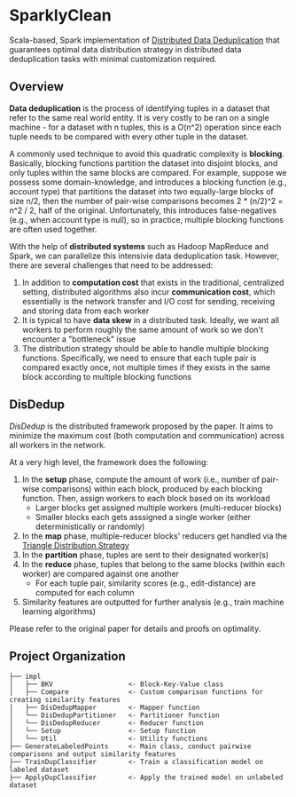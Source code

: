 # SparklyClean

Scala-based, Spark implementation of [Distributed Data Deduplication](http://www.vldb.org/pvldb/vol9/p864-chu.pdf) that guarantees optimal data distribution strategy in distributed data deduplication tasks with minimal customization required.

## Overview

**Data deduplication** is the process of identifying tuples in a dataset that refer to the same real world entity. It is very costly to be ran on a single machine - for a dataset with n tuples, this is a O(n^2) operation since each tuple needs to be compared with every other tuple in the dataset.

A commonly used technique to avoid this quadratic complexity is **blocking**. Basically, blocking functions partition the dataset into disjoint blocks, and only tuples within the same blocks are compared. For example, suppose we possess some domain-knowledge, and introduces a blocking function (e.g., account type) that partitions the dataset into two equally-large blocks of size n/2, then the number of pair-wise comparisons becomes 2 * (n/2)^2 = n^2 / 2, half of the original. Unfortunately, this introduces false-negatives (e.g., when account type is null), so in practice, multiple blocking functions are often used together.

With the help of **distributed systems** such as Hadoop MapReduce and Spark, we can parallelize this intensivie data deduplication task. However, there are several challenges that need to be addressed:

1. In addition to **computation cost** that exists in the traditional, centralized setting, distributed algorithms also incur **communication cost**, which essentially is the network transfer and I/O cost for sending, receiving and storing data from each worker
2. It is typical to have **data skew** in a distributed task. Ideally, we want all workers to perform roughly the same amount of work so we don't encounter a "bottleneck" issue
3. The distribution strategy should be able to handle multiple blocking functions. Specifically, we need to ensure that each tuple pair is compared exactly once, not multiple times if they exists in the same block according to multiple blocking functions

## DisDedup

*DisDedup* is the distributed framework proposed by the paper. It aims to minimize the maximum cost (both computation and communication) across all workers in the network.

At a very high level, the framework does the following:

1. In the **setup** phase, compute the amount of work (i.e., number of pair-wise comparisons) within each block, produced by each blocking function. Then, assign workers to each block based on its workload
   - Larger blocks get assigned multiple workers (multi-reducer blocks)
   - Smaller blocks each gets asssigned a single worker (either deterministically or randomly)
2. In the **map** phase, multiple-reducer blocks' reducers get handled via the [Triangle Distribution Strategy]()
3. In the **partition** phase, tuples are sent to their designated worker(s)
4. In the **reduce** phase, tuples that belong to the same blocks (within each worker) are compared against one another
   - For each tuple pair, similarity scores (e.g., edit-distance) are computed for each column
5.  Similarity features are outputted for further analysis (e.g., train machine learning algorithms)

Please refer to the original paper for details and proofs on optimality.

## Project Organization

```
├── impl
│   ├── BKV                   <- Block-Key-Value class
│   ├── Compare               <- Custom comparison functions for creating similarity features
│   ├── DisDedupMapper        <- Mapper function
│   └── DisDedupPartitioner   <- Partitioner function
│   └── DisDedupReducer       <- Reducer function
│   └── Setup                 <- Setup function
│   └── Util                  <- Utility functions
├── GenerateLabeledPoints     <- Main class, conduct pairwise comparisons and output similarity features
├── TrainDupClassifier        <- Train a classification model on labeled dataset
├── ApplyDupClassifier        <- Apply the trained model on unlabeled dataset
```

